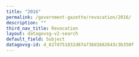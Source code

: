 ```yaml
---
title: "2016"
permalink: /government-gazette/revocation/2016/
description: ""
third_nav_title: Revocation
layout: datagovsg-v2-search
default_field: Subject
datagovsg-id: d_627d751832d87a738d1682643c3b350f
---
```

